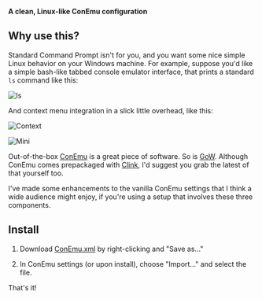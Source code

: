 **A clean, Linux-like ConEmu configuration**

## Why use this? ##

Standard Command Prompt isn't for you, and you want some nice simple Linux behavior on your Windows machine.
For example, suppose you'd like a simple bash-like tabbed console emulator interface, that prints a standard `ls`
command like this:

![ls](http://www.entangledloops.com/img/ConEmu/ls.png)

And context menu integration in a slick little overhead, like this:

![Context](http://www.entangledloops.com/img/ConEmu/context.png)

![Mini](http://www.entangledloops.com/img/ConEmu/mini.png)

Out-of-the-box [ConEmu](https://conemu.github.io) is a great piece of software.
So is [GoW](https://github.com/bmatzelle/gow/wiki).
Although ConEmu comes prepackaged with [Clink](https://mridgers.github.io/clink), I'd suggest you grab the latest of that yourself too.

I've made some enhancements to the vanilla ConEmu settings that I think a wide audience might enjoy, if you're using a setup that involves these three components.

## Install ##

1) Download [ConEmu.xml](http://www.entangledloops.com/config/ConEmu.xml) by right-clicking and "Save as..."

2) In ConEmu settings (or upon install), choose "Import..." and select the file.

That's it!